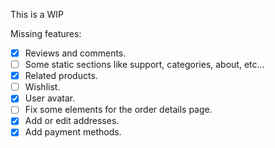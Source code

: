 This is a WIP

Missing features:

- [x] Reviews and comments.
- [ ] Some static sections like support, categories, about, etc...
- [x] Related products.
- [ ] Wishlist.
- [x] User avatar.
- [ ] Fix some elements for the order details page.
- [x] Add or edit addresses.
- [x] Add payment methods.